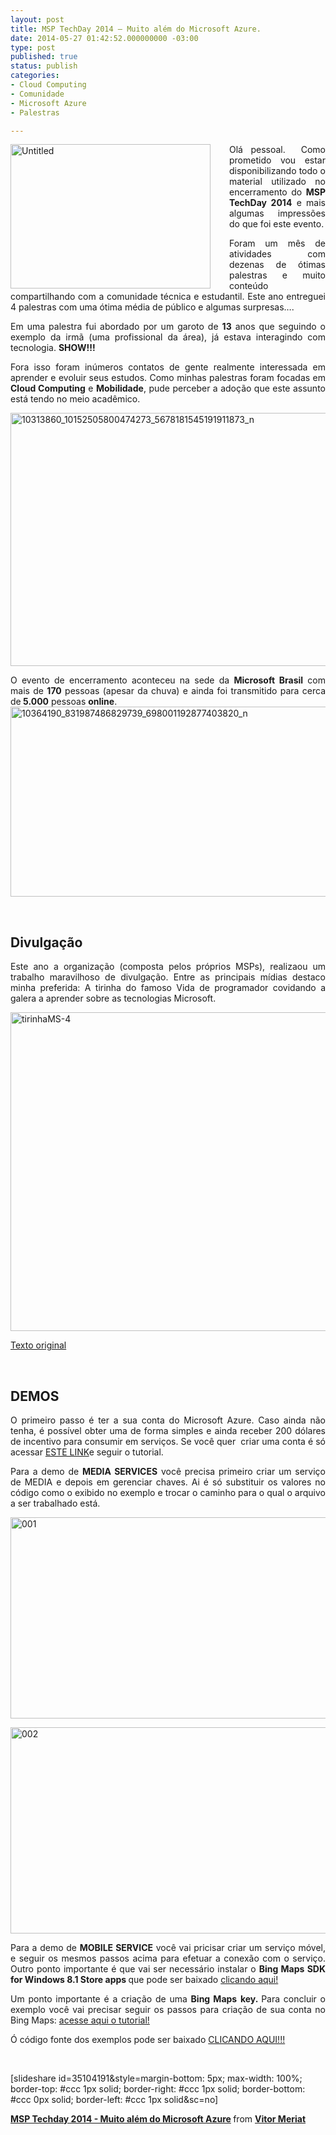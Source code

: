 ```yaml
---
layout: post
title: MSP TechDay 2014 – Muito além do Microsoft Azure.
date: 2014-05-27 01:42:52.000000000 -03:00
type: post
published: true
status: publish
categories:
- Cloud Computing
- Comunidade
- Microsoft Azure
- Palestras

---
```

<p><a href="http://blob.vitormeriat.com.br/images/2014/05/untitled1.png"><img title="Untitled" style="border-top:0;border-right:0;background-image:none;border-bottom:0;float:left;padding-top:0;padding-left:0;margin:0 30px 0 0;border-left:0;display:inline;padding-right:0;"   alt="Untitled" src="http://blob.vitormeriat.com.br/images/2014/05/untitled.png" width="320" align="left" height="231" /></a></p>
<p align="justify">Olá pessoal.&#160; Como prometido vou estar disponibilizando todo o material utilizado no encerramento do <strong>MSP TechDay 2014</strong> e mais algumas impressões do que foi este evento. </p>
<p align="justify">Foram um mês de atividades com dezenas de ótimas palestras e muito conteúdo compartilhando com a comunidade técnica e estudantil. Este ano entreguei 4 palestras com uma ótima média de público e algumas surpresas…. </p>
<p align="justify">Em uma palestra fui abordado por um garoto de <strong>13</strong> anos que seguindo o exemplo da irmã (uma profissional da área), já estava interagindo com tecnologia. <strong>SHOW!!!</strong> </p>
<p align="justify">Fora isso foram inúmeros contatos de gente realmente interessada em aprender e evoluir seus estudos. Como minhas palestras foram focadas em <strong>Cloud Computing</strong> e <strong>Mobilidade</strong>, pude perceber a adoção que este assunto está tendo no meio acadêmico.</p>
<p><a href="http://blob.vitormeriat.com.br/images/2014/05/10313860_10152505800474273_5678181545191911873_n.jpg"><img title="10313860_10152505800474273_5678181545191911873_n" style="background-image:none;float:none;padding-top:0;padding-left:0;margin-left:auto;display:block;padding-right:0;margin-right:auto;border-width:0;"   alt="10313860_10152505800474273_5678181545191911873_n" src="http://blob.vitormeriat.com.br/images/2014/05/10313860_10152505800474273_5678181545191911873_n.jpg" width="540" height="405" /></a></p>
<p align="justify">O evento de encerramento aconteceu na sede da <strong>Microsoft Brasil</strong> com mais de <strong>170</strong> pessoas (apesar da chuva) e ainda foi transmitido para cerca de<strong> 5.000</strong> pessoas <strong>online</strong>.<a href="http://blob.vitormeriat.com.br/images/2014/05/10364190_831987486829739_698001192877403820_n.jpg"><img title="10364190_831987486829739_698001192877403820_n" style="background-image:none;float:none;padding-top:0;padding-left:0;margin-left:auto;display:block;padding-right:0;margin-right:auto;border-width:0;"   alt="10364190_831987486829739_698001192877403820_n" src="http://blob.vitormeriat.com.br/images/2014/05/10364190_831987486829739_698001192877403820_n.jpg" width="540" height="304" /></a></p>
<p><!--more--><br />
<h2>Divulgação</h2>
<p align="justify">Este ano a organização (composta pelos próprios MSPs), realizaou um trabalho maravilhoso de divulgação. Entre as principais mídias destaco minha preferida: A tirinha do famoso Vida de programador covidando a galera a aprender sobre as tecnologias Microsoft.</p>
<p><a href="http://blob.vitormeriat.com.br/images/2014/05/tirinhams-4.png"><img title="tirinhaMS-4"   alt="tirinhaMS-4" src="http://blob.vitormeriat.com.br/images/2014/05/tirinhams-4.png" width="510" height="510" /></a></p>
<p><a href="http://vidadeprogramador.com.br/2014/05/12/msp-techday-2014/" target="_blank">Texto original</a></p>
<p>&#160;</p>
<h2>DEMOS</h2>
<p align="justify">O primeiro passo é ter a sua conta do Microsoft Azure. Caso ainda não tenha, é possível obter uma de forma simples e ainda receber 200 dólares de incentivo para consumir em serviços. Se você quer&#160; criar uma conta é só acessar <a href="http://gwabbrtutorial.azurewebsites.net/" target="_blank">ESTE LINK</a>e seguir o tutorial.</p>
<p align="justify">Para a demo de <strong>MEDIA SERVICES</strong> você precisa primeiro criar um serviço de MEDIA e depois em gerenciar chaves. Ai é só substituir os valores no código como o exibido no exemplo e trocar o caminho para o qual o arquivo a ser trabalhado está.</p>
<p><a href="http://blob.vitormeriat.com.br/images/2014/05/001.png"><img title="001" style="background-image:none;float:none;padding-top:0;padding-left:0;margin-left:auto;display:block;padding-right:0;margin-right:auto;border-width:0;"   alt="001" src="http://blob.vitormeriat.com.br/images/2014/05/001.png" width="560" height="322" /></a></p>
<p><a href="http://blob.vitormeriat.com.br/images/2014/05/002.png"><img title="002" style="background-image:none;float:none;padding-top:0;padding-left:0;margin-left:auto;display:block;padding-right:0;margin-right:auto;border-width:0;"   alt="002" src="http://blob.vitormeriat.com.br/images/2014/05/002.png" width="560" height="330" /></a></p>
<p align="justify">Para a demo de <strong>MOBILE SERVICE</strong> você vai pricisar criar um serviço móvel, e seguir os mesmos passos acima para efetuar a conexão com o serviço. Outro ponto importante é que vai ser necessário instalar o <strong>Bing Maps SDK for Windows 8.1 Store apps </strong>que pode ser baixado <a href="http://visualstudiogallery.msdn.microsoft.com/224eb93a-ebc4-46ba-9be7-90ee777ad9e1/" target="_blank">clicando aqui!</a></p>
<p align="justify">Um ponto importante é a criação de uma <strong>Bing Maps</strong> <strong>key. </strong>Para concluir o exemplo você vai precisar seguir os passos para criação de sua conta no Bing Maps: <a href="http://msdn.microsoft.com/en-us/library/ff428642.aspx" target="_blank">acesse aqui o tutorial!</a></p>
<p align="justify">Ó código fonte dos exemplos pode ser baixado <a href="http://1drv.ms/SHL8XT" target="_blank">CLICANDO AQUI!!!</a></p>
<p>&#160;</p>
<p> [slideshare id=35104191&style=margin-bottom: 5px; max-width: 100%; border-top: #ccc 1px solid; border-right: #ccc 1px solid; border-bottom: #ccc 0px solid; border-left: #ccc 1px solid&sc=no]
<div style="margin-bottom:5px;"><strong><a title="MSP Techday 2014 - Muito além do Microsoft Azure" href="https://pt.slideshare.net/VitorMeriat/msp-techday-2014-muito-alm-do-microsoft-azure-35104191" target="_blank">MSP Techday 2014 - Muito além do Microsoft Azure</a> </strong>from <strong><a href="http://www.slideshare.net/VitorMeriat" target="_blank">Vitor Meriat</a></strong> </div>
